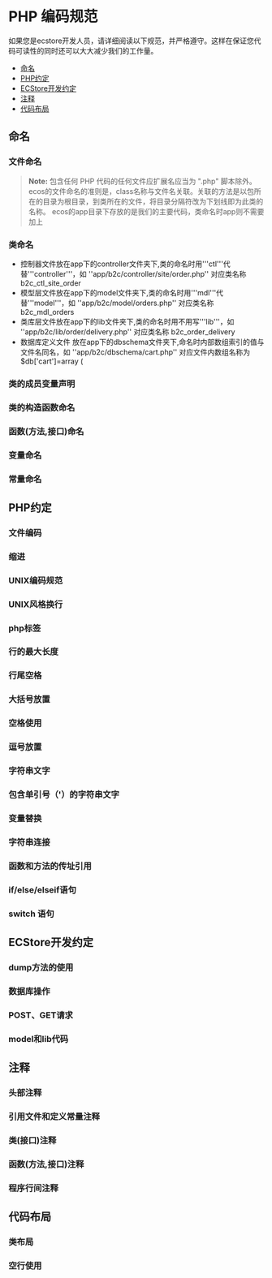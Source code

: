 # PHP 编码规范
如果您是ecstore开发人员，请详细阅读以下规范，并严格遵守。这样在保证您代码可读性的同时还可以大大减少我们的工作量。

- [命名](#named-agreement)
- [PHP约定](#php-agreement)
- [ECStore开发约定](#ecstore-agreement)
- [注释](#comment-agreement)
- [代码布局](#code-topology-agreement)

<a name="named-agreement"></a>
## 命名
### 文件命名
> **Note:** 包含任何 PHP 代码的任何文件应扩展名应当为 ".php" 脚本除外。 ecos的文件命名的准则是，class名称与文件名关联。关联的方法是以包所在的目录为根目录，到类所在的文件，将目录分隔符改为下划线即为此类的名称。
ecos的app目录下存放的是我们的主要代码，类命名时app则不需要加上
### 类命名
- 控制器文件放在app下的controller文件夹下,类的命名时用'''ctl'''代替'''controller'''，如 ''app/b2c/controller/site/order.php'' 对应类名称 b2c_ctl_site_order
- 模型层文件放在app下的model文件夹下,类的命名时用'''mdl'''代替'''model'''，如 ''app/b2c/model/orders.php'' 对应类名称 b2c_mdl_orders
- 类库层文件放在app下的lib文件夹下,类的命名时用不用写'''lib'''，如 ''app/b2c/lib/order/delivery.php'' 对应类名称 b2c_order_delivery
- 数据库定义文件 放在app下的dbschema文件夹下,命名时内部数组索引的值与文件名同名，如 ''app/b2c/dbschema/cart.php'' 对应文件内数组名称为 $db['cart']=array (

### 类的成员变量声明
### 类的构造函数命名
### 函数(方法,接口)命名
### 变量命名
### 常量命名
<a name="php-agreement"></a>
## PHP约定
### 文件编码
### 缩进
### UNIX编码规范
### UNIX风格换行
### php标签
### 行的最大长度
### 行尾空格
### 大括号放置
### 空格使用
### 逗号放置
### 字符串文字
### 包含单引号（'）的字符串文字
### 变量替换
### 字符串连接
### 函数和方法的传址引用
### if/else/elseif语句
### switch 语句
<a name="ecstore-agreement"></a>
## ECStore开发约定
### dump方法的使用
### 数据库操作
### POST、GET请求
### model和lib代码
<a name="comment-agreement"></a>
## 注释
### 头部注释
### 引用文件和定义常量注释
### 类(接口)注释
### 函数(方法,接口)注释
### 程序行间注释
<a name="code-topology-agreement"></a>
## 代码布局
### 类布局
### 空行使用

